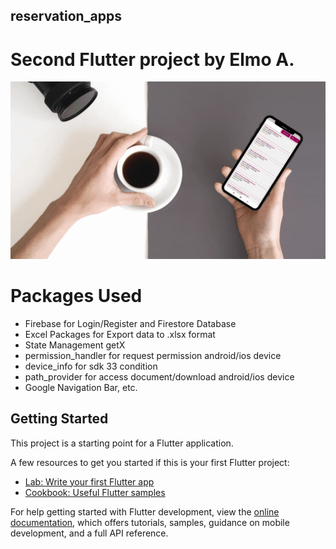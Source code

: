 ## reservation_apps

# Second Flutter project by Elmo A.

![](https://github.com/elmoagusti2/reservation-apps/blob/main/assets/public/mockup1.gif)

# Packages Used
- Firebase for Login/Register and Firestore Database
- Excel Packages for Export data to .xlsx format
- State Management getX
- permission_handler for request permission android/ios device
- device_info for sdk 33 condition
- path_provider for access document/download android/ios device 
- Google Navigation Bar, etc.

## Getting Started

This project is a starting point for a Flutter application.

A few resources to get you started if this is your first Flutter project:

- [Lab: Write your first Flutter app](https://docs.flutter.dev/get-started/codelab)
- [Cookbook: Useful Flutter samples](https://docs.flutter.dev/cookbook)

For help getting started with Flutter development, view the
[online documentation](https://docs.flutter.dev/), which offers tutorials,
samples, guidance on mobile development, and a full API reference.
